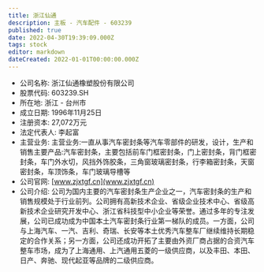 ```yaml
---
title: 浙江仙通
description: 主板 - 汽车配件 - 603239
published: true
date: 2022-04-30T19:39:09.000Z
tags: stock
editor: markdown
dateCreated: 2022-01-01T00:00:00.000Z
---
```


- 公司名称: 浙江仙通橡塑股份有限公司
- 股票代码: 603239.SH
- 所在地: 浙江 - 台州市
- 成立日期: 1996年11月25日
- 注册资本: 27,072万元
- 法定代表人: 李起富
- 主营业务: 主营业务:一直从事汽车密封条等汽车零部件的研发，设计，生产和销售主要产品:汽车密封条，主要包括前车门框密封条，门上密封条，背门框密封条，车门外水切，风挡外饰胶条，三角窗玻璃密封条，行李箱密封条，天窗密封条，车顶饰条，车门玻璃导槽等
- 公司官网: [www.zjxtgf.cn](www.zjxtgf.cn)
- 公司介绍: 公司为国内主要的汽车密封条生产企业之一，汽车密封条的生产和销售规模处于行业前列。公司拥有高新技术企业、省级企业技术中心、省级高新技术企业研究开发中心、浙江省科技型中小企业等荣誉。通过多年的专注发展，公司已成功成为中国本土汽车密封条行业第一梯队的成员。一方面，公司与上海汽车、一汽、吉利、奇瑞、长安等本土优秀汽车整车厂继续维持长期稳定的合作关系；另一方面，公司还成功开拓了主要由外资厂商占据的合资汽车整车市场，成为了上海通用、上汽通用五菱的一级供应商，以及丰田、本田、日产、奔驰、现代起亚等品牌的二级供应商。


